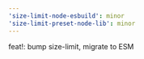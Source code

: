 ```yaml
---
'size-limit-node-esbuild': minor
'size-limit-preset-node-lib': minor
---
```


feat!: bump size-limit, migrate to ESM
